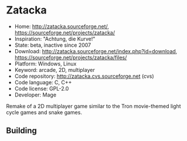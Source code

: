 # Zatacka

- Home: http://zatacka.sourceforge.net/, https://sourceforge.net/projects/zatacka/
- Inspiration: "Achtung, die Kurve!"
- State: beta, inactive since 2007
- Download: http://zatacka.sourceforge.net/index.php?id=download, https://sourceforge.net/projects/zatacka/files/
- Platform: Windows, Linux
- Keyword: arcade, 2D, multiplayer
- Code repository: http://zatacka.cvs.sourceforge.net (cvs)
- Code language: C, C++
- Code license: GPL-2.0
- Developer: Mage

Remake of a 2D multiplayer game similar to the Tron movie-themed light cycle games and snake games.

## Building
